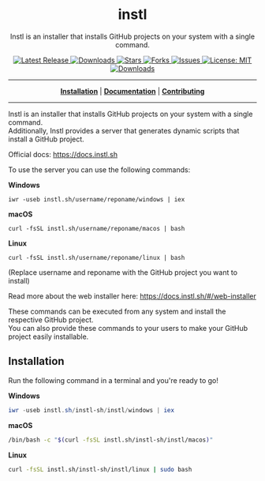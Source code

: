 <h1 align="center">instl</h1>
<p align="center">Instl is an installer that installs GitHub projects on your system with a single command.</p>

<p align="center">

<a href="https://github.com/instl-sh/instl/releases">
<img src="https://img.shields.io/github/v/release/instl-sh/instl?style=flat-square" alt="Latest Release">
</a>

<a href="https://github.com/instl-sh/instl/releases">
<img src="https://img.shields.io/github/downloads/instl-sh/instl/total.svg?style=flat-square" alt="Downloads">
</a>

<a href="https://github.com/instl-sh/instl/stargazers">
<img src="https://img.shields.io/github/stars/instl-sh/instl.svg?style=flat-square" alt="Stars">
</a>

<a href="https://github.com/instl-sh/instl/fork">
<img src="https://img.shields.io/github/forks/instl-sh/instl.svg?style=flat-square" alt="Forks">
</a>

<a href="https://github.com/instl-sh/instl/issues">
<img src="https://img.shields.io/github/issues/instl-sh/instl.svg?style=flat-square" alt="Issues">
</a>

<a href="https://opensource.org/licenses/MIT">
<img src="https://img.shields.io/badge/License-MIT-yellow.svg?style=flat-square" alt="License: MIT">
</a>

<br/>

<a href="https://github.com/instl-sh/instl/releases">
<img src="https://img.shields.io/badge/platform-windows%20%7C%20macos%20%7C%20linux-informational?style=for-the-badge" alt="Downloads">
</a>

<br/>

</p>

----

<p align="center">
<strong><a href="https://instl-sh.github.io/instl/#/installation">Installation</a></strong>
|
<strong><a href="https://instl-sh.github.io/instl/#/docs">Documentation</a></strong>
|
<strong><a href="https://instl-sh.github.io/instl/#/CONTRIBUTING">Contributing</a></strong>
</p>

----

Instl is an installer that installs GitHub projects on your system with a single command.  
Additionally, Instl provides a server that generates dynamic scripts that install a GitHub project.  

Official docs: https://docs.instl.sh

To use the server you can use the following commands:
  
**Windows**  

    iwr -useb instl.sh/username/reponame/windows | iex  
  
**macOS**  

    curl -fsSL instl.sh/username/reponame/macos | bash   
  
**Linux**  

    curl -fsSL instl.sh/username/reponame/linux | bash  
  
(Replace username and reponame with the GitHub project you want to install)  

Read more about the web installer here: https://docs.instl.sh/#/web-installer
  
These commands can be executed from any system and install the respective GitHub project.  
You can also provide these commands to your users to make your GitHub project easily installable.

## Installation

Run the following command in a terminal and you're ready to go!

**Windows**
```powershell
iwr -useb instl.sh/instl-sh/instl/windows | iex
```

**macOS**
```bash
/bin/bash -c "$(curl -fsSL instl.sh/instl-sh/instl/macos)"
```

**Linux**
```bash
curl -fsSL instl.sh/instl-sh/instl/linux | sudo bash
```
